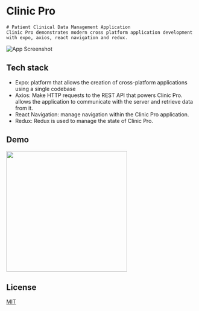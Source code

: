 # Clinic Pro

    # Patient Clinical Data Management Application
    Clinic Pro demonstrates modern cross platform application development with expo, axios, react navigation and redux.

![App Screenshot](https://i.imgur.com/rZhPTgL.png)


## Tech stack

- Expo: platform that allows the creation of cross-platform applications using a single codebase
- Axios: Make HTTP requests to the REST API that powers Clinic Pro. allows the application to communicate with the server and retrieve    data from it.
- React Navigation:  manage navigation within the Clinic Pro application.
- Redux: Redux is used to manage the state of Clinic Pro.


## Demo

<img src="/Preview/preview.gif" align="center" width="320"/>




## License

[MIT](https://choosealicense.com/licenses/mit/)

